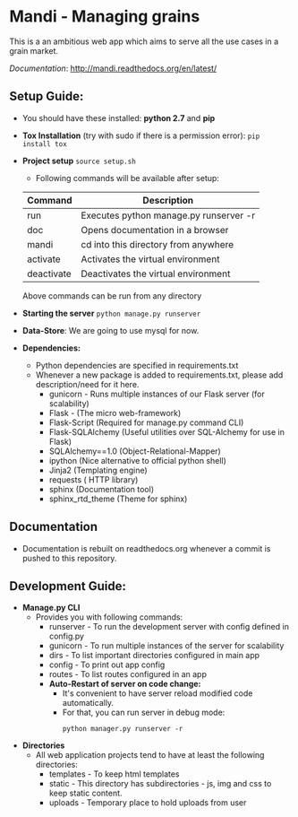 # Mandi - Managing grains

This is a an ambitious web app which aims to serve all the use cases in a grain market.

*Documentation*: http://mandi.readthedocs.org/en/latest/

## Setup Guide:
  * You should have these installed:  **python 2.7** and **pip**
  * **Tox Installation** (try with sudo if there is a permission error):
                ```
                pip install tox
                ```
  * **Project setup**
                ```
                source setup.sh
                ```
    * Following commands will be available after setup:


    | Command    | Description                            |
    |------------|----------------------------------------|
    | run        | Executes python manage.py runserver -r |
    | doc        | Opens documentation in a browser       |
    | mandi      | cd into this directory from anywhere   |
    | activate   | Activates the virtual environment      |
    | deactivate | Deactivates the virtual environment    |                   

      Above commands can be run from any directory

  * **Starting the server**
                ```
                python manage.py runserver
                ```
  * **Data-Store**:  We are going to use mysql for now.
  * **Dependencies:**
    * Python dependencies are specified in requirements.txt
    * Whenever a new package is added to requirements.txt, please add description/need for it here.
       * gunicorn -  Runs multiple instances of our Flask server (for scalability)
       * Flask - (The micro web-framework)
       * Flask-Script (Required for manage.py command CLI)
       * Flask-SQLAlchemy  (Useful utilities over SQL-Alchemy for use in Flask)
       * SQLAlchemy==1.0  (Object-Relational-Mapper)
       * ipython (Nice alternative to official python shell)
       * Jinja2  (Templating engine)
       * requests ( HTTP library)
       * sphinx (Documentation tool)
       * sphinx_rtd_theme (Theme for sphinx)


## Documentation
  * Documentation is rebuilt on readthedocs.org whenever a commit is pushed to this repository.


## Development Guide:

   * **Manage.py CLI**
       * Provides you with following commands:
           * runserver -  To run the development server with config defined in config.py
           * gunicorn -  To run multiple instances of the server for scalability
           * dirs - To list important directories configured in main app
           * config - To print out app config
           * routes - To list routes configured in an app
           * **Auto-Restart of server on code change:**
             * It's convenient to have server reload modified code automatically.
             * For that, you can run server in debug mode:
                ```
                python manager.py runserver -r
                ```
   * **Directories**
       * All web application projects tend to have at least the following directories:
           * templates - To keep html templates
           * static - This directory has subdirectories - js, img and css to keep static content.
           * uploads - Temporary place to hold uploads from user
